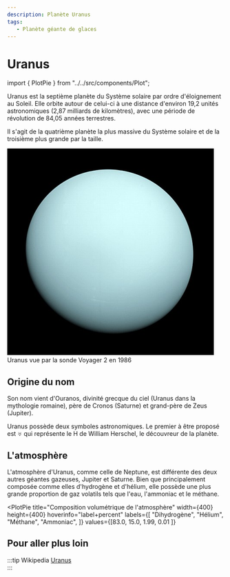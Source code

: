```yaml
---
description: Planète Uranus
tags:
   - Planète géante de glaces
---
```


# Uranus

<!-- Imports éventuels pour composants à placer juste en dessous -->
import { PlotPie } from "../../src/components/Plot";

Uranus est la septième planète du Système solaire par ordre d'éloignement au Soleil. Elle orbite autour de celui-ci à une distance d'environ 19,2 unités astronomiques (2,87 milliards de kilomètres), avec une période de révolution de 84,05 années terrestres. 

Il s'agit de la quatrième planète la plus massive du Système solaire et de la troisième plus grande par la taille. 

![](../../files/Uranus.jpg)  
Uranus vue par la sonde Voyager 2 en 1986 

## Origine du nom

Son nom vient d'Ouranos, divinité grecque du ciel (Uranus dans la mythologie romaine), père de Cronos (Saturne) et grand-père de Zeus (Jupiter). 

Uranus possède deux symboles astronomiques. Le premier à être proposé est ♅ qui représente le H de William Herschel, le découvreur de la planète.

## L'atmosphère

L'atmosphère d'Uranus, comme celle de Neptune, est différente des deux autres géantes gazeuses, Jupiter et Saturne. Bien que principalement composée comme elles d'hydrogène et d'hélium, elle possède une plus grande proportion de gaz volatils tels que l'eau, l'ammoniac et le méthane. 

<PlotPie
  title="Composition volumétrique de l'atmosphère"
  width={400}
  height={400}
  hoverinfo="label+percent"
  labels={[
    "Dihydrogène",
    "Hélium",
    "Méthane",
    "Ammoniac",
  ]}
  values={[83.0, 15.0, 1.99, 0.01 ]}
></PlotPie>

## Pour aller plus loin

:::tip Wikipedia
[Uranus](https://fr.wikipedia.org/wiki/Uranus_(planète))  
:::


